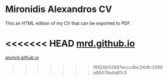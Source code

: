 # Mironidis Alexandros CV
This an HTML edition of my CV that can be exported to PDF.

<<<<<<< HEAD
[mrd.github.io][ffe280f6]
=======
[alxmrd.github.io][ffe280f6]
>>>>>>> f8926b52887eccc4bc24dfc2088a68476e4a81c3

  [ffe280f6]: http://alxmrd.github.io/ "Mironidis Alexandros CV"
